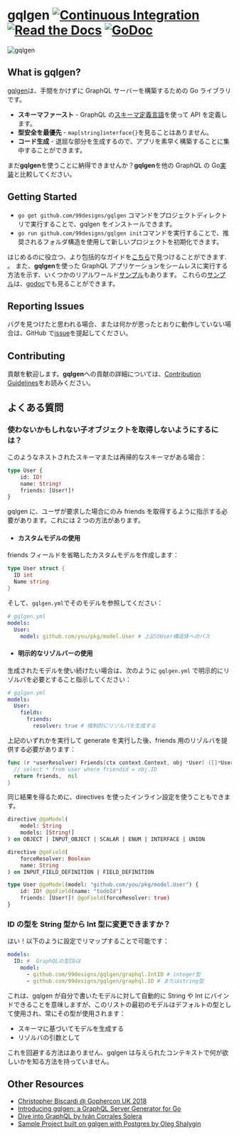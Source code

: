 # gqlgen [![Continuous Integration](https://github.com/99designs/gqlgen/workflows/Continuous%20Integration/badge.svg)](https://github.com/99designs/gqlgen/actions) [![Read the Docs](https://badgen.net/badge/docs/available/green)](http://gqlgen.com/) [![GoDoc](https://godoc.org/github.com/99designs/gqlgen?status.svg)](https://godoc.org/github.com/99designs/gqlgen)

![gqlgen](https://user-images.githubusercontent.com/46195831/89802919-0bb8ef00-db2a-11ea-8ba4-88e7a58b2fd2.png)

## What is gqlgen?

<!-- [gqlgen](https://github.com/99designs/gqlgen) is a Go library for building GraphQL servers without any fuss.<br/>

- **gqlgen is based on a Schema first approach** — You get to Define your API using the GraphQL [Schema Definition Language](http://graphql.org/learn/schema/).
- **gqlgen prioritizes Type safety** — You should never see `map[string]interface{}` here.
- **gqlgen enables Codegen** — We generate the boring bits, so you can focus on building your app quickly.

Still not convinced enough to use **gqlgen**? Compare **gqlgen** with other Go graphql [implementations](https://gqlgen.com/feature-comparison/) -->

[gqlgen](https://github.com/99designs/gqlgen)は、手間をかけずに GraphQL サーバーを構築するための Go ライブラリです。<br/>

- **スキーマファースト** - GraphQL の[スキーマ定義言語](http://graphql.org/learn/schema/)を使って API を定義します。
- **型安全を最優先** - `map[string]interface{}`を見ることはありません。
- **コード生成** - 退屈な部分を生成するので、アプリを素早く構築することに集中することができます。

まだ**gqlgen**を使うことに納得できませんか？**gqlgen**を他の GraphQL の Go[実装](https://gqlgen.com/feature-comparison/)と比較してください。

## Getting Started

<!-- - To install gqlgen run the command `go get github.com/99designs/gqlgen` in your project directory.<br/>
- You could initialize a new project using the recommended folder structure by running this command `go run github.com/99designs/gqlgen init`.

You could find a more comprehensive guide to help you get started [here](https://gqlgen.com/getting-started/).<br/>
We also have a couple of real-world [examples](https://github.com/99designs/gqlgen/tree/master/example) that show how to GraphQL applications with **gqlgen** seamlessly,
You can see these [examples](https://github.com/99designs/gqlgen/tree/master/example) here or visit [godoc](https://godoc.org/github.com/99designs/gqlgen). -->

- `go get github.com/99designs/gqlgen` コマンドをプロジェクトディレクトリで実行することで、gqlgen をインストールできます。<br/>
- `go run github.com/99designs/gqlgen init`コマンドを実行することで、推奨されるフォルダ構造を使用して新しいプロジェクトを初期化できます。

はじめるのに役立つ、より包括的なガイドを[こちら](https://gqlgen.com/getting-started/)で見つけることができます.<br/>。
また、**gqlgen**を使った GraphQL アプリケーションをシームレスに実行する方法を示す、いくつかのリアルワールド[サンプル](https://github.com/99designs/gqlgen/tree/master/example)もあります。
これらの[サンプル](https://github.com/99designs/gqlgen/tree/master/example)は、[godoc](https://godoc.org/github.com/99designs/gqlgen)でも見ることができます。

## Reporting Issues

<!-- If you think you've found a bug, or something isn't behaving the way you think it should, please raise an [issue](https://github.com/99designs/gqlgen/issues) on GitHub. -->

バグを見つけたと思われる場合、または何かが思ったとおりに動作していない場合は、GitHub で[issue](https://github.com/99designs/gqlgen/issues)を提起してください。

## Contributing

<!-- We welcome contributions, Read our [Contribution Guidelines](https://github.com/99designs/gqlgen/blob/master/CONTRIBUTING.md) to learn more about contributing to **gqlgen** -->

貢献を歓迎します。**gqlgen**への貢献の詳細については、[Contribution Guidelines](https://github.com/99designs/gqlgen/blob/master/CONTRIBUTING.md)をお読みください。

<!-- ## Frequently asked questions -->

## よくある質問

<!-- ### How do I prevent fetching child objects that might not be used? -->

### 使わないかもしれない子オブジェクトを取得しないようにするには？

<!-- When you have nested or recursive schema like this:

```graphql
type User {
	id: ID!
	name: String!
	friends: [User!]!
}
```

You need to tell gqlgen that it should only fetch friends if the user requested it. There are two ways to do this;

- #### Using Custom Models

Write a custom model that omits the friends field:

```go
type User struct {
  ID int
  Name string
}
```

And reference the model in `gqlgen.yml`:

```yaml
# gqlgen.yml
models:
  User:
    model: github.com/you/pkg/model.User # go import path to the User struct above
```

- #### Using Explicit Resolvers

If you want to Keep using the generated model, mark the field as requiring a resolver explicitly in `gqlgen.yml` like this:

```yaml
# gqlgen.yml
models:
  User:
    fields:
      friends:
        resolver: true # force a resolver to be generated
```

After doing either of the above and running generate we will need to provide a resolver for friends:

```go
func (r *userResolver) Friends(ctx context.Context, obj *User) ([]*User, error) {
  // select * from user where friendid = obj.ID
  return friends,  nil
}
```

You can also use inline config with directives to achieve the same result

```graphql
directive @goModel(
	model: String
	models: [String!]
) on OBJECT | INPUT_OBJECT | SCALAR | ENUM | INTERFACE | UNION

directive @goField(
	forceResolver: Boolean
	name: String
) on INPUT_FIELD_DEFINITION | FIELD_DEFINITION

type User @goModel(model: "github.com/you/pkg/model.User") {
	id: ID! @goField(name: "todoId")
	friends: [User!]! @goField(forceResolver: true)
}
``` -->

このようなネストされたスキーマまたは再帰的なスキーマがある場合：

```graphql
type User {
	id: ID!
	name: String!
	friends: [User!]!
}
```

gqlgen に、ユーザが要求した場合にのみ friends を取得するように指示する必要があります。これには 2 つの方法があります。

- #### カスタムモデルの使用

friends フィールドを省略したカスタムモデルを作成します：

```go
type User struct {
  ID int
  Name string
}
```

そして、`gqlgen.yml`でそのモデルを参照してください：

```yaml
# gqlgen.yml
models:
  User:
    model: github.com/you/pkg/model.User # 上記のUser構造体へのパス
```

- #### 明示的なリゾルバーの使用

生成されたモデルを使い続けたい場合は、次のように `gqlgen.yml` で明示的にリゾルバを必要とすること指示してください：

```yaml
# gqlgen.yml
models:
  User:
    fields:
      friends:
        resolver: true # 強制的にリゾルバを生成する
```

上記のいずれかを実行して generate を実行した後、friends 用のリゾルバを提供する必要があります：

```go
func (r *userResolver) Friends(ctx context.Context, obj *User) ([]*User, error) {
  // select * from user where friendid = obj.ID
  return friends,  nil
}
```

同じ結果を得るために、directives を使ったインライン設定を使うこともできます。

```graphql
directive @goModel(
	model: String
	models: [String!]
) on OBJECT | INPUT_OBJECT | SCALAR | ENUM | INTERFACE | UNION

directive @goField(
	forceResolver: Boolean
	name: String
) on INPUT_FIELD_DEFINITION | FIELD_DEFINITION

type User @goModel(model: "github.com/you/pkg/model.User") {
	id: ID! @goField(name: "todoId")
	friends: [User!]! @goField(forceResolver: true)
}
```

<!-- ### Can I change the type of the ID from type String to Type Int? -->

### ID の型を String 型から Int 型に変更できますか？

<!-- Yes! You can by remapping it in config as seen below:

```yaml
models:
  ID: # The GraphQL type ID is backed by
    model:
      - github.com/99designs/gqlgen/graphql.IntID # An go integer
      - github.com/99designs/gqlgen/graphql.ID # or a go string
```

This means gqlgen will be able to automatically bind to strings or ints for models you have written yourself, but the
first model in this list is used as the default type and it will always be used when:

- Generating models based on schema
- As arguments in resolvers

There isn't any way around this, gqlgen has no way to know what you want in a given context. -->

はい！以下のように設定でリマップすることで可能です：

```yaml
models:
  ID: #  GraphQLの型IDは
    model:
      - github.com/99designs/gqlgen/graphql.IntID # integer型
      - github.com/99designs/gqlgen/graphql.ID # またはstring型
```

これは、gqlgen が自分で書いたモデルに対して自動的に String や Int にバインドできることを意味しますが、このリストの最初のモデルはデフォルトの型として使用され、常にその型が使用されます：

- スキーマに基づいてモデルを生成する
- リゾルバの引数として

これを回避する方法はありません、gqlgen は与えられたコンテキストで何が欲しいかを知る方法を持っていません。

## Other Resources

- [Christopher Biscardi @ Gophercon UK 2018](https://youtu.be/FdURVezcdcw)
- [Introducing gqlgen: a GraphQL Server Generator for Go](https://99designs.com.au/blog/engineering/gqlgen-a-graphql-server-generator-for-go/)
- [Dive into GraphQL by Iván Corrales Solera](https://medium.com/@ivan.corrales.solera/dive-into-graphql-9bfedf22e1a)
- [Sample Project built on gqlgen with Postgres by Oleg Shalygin](https://github.com/oshalygin/gqlgen-pg-todo-example)
